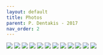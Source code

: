 ```yaml
---
layout: default
title: Photos
parent: P. Dentakis - 2017
nav_order: 2
---
```


![](../assets/images/den17/den17_01.jpg)
![](../assets/images/den17/den17_02.jpg)
![](../assets/images/den17/den17_03.jpg)
![](../assets/images/den17/den17_04.jpg)
![](../assets/images/den17/den17_05.jpg)
![](../assets/images/den17/den17_06.jpg)
![](../assets/images/den17/den17_07.jpg)
![](../assets/images/den17/den17_08.jpg)
![](../assets/images/den17/den17_09.jpg)
![](../assets/images/den17/den17_10.jpg)
![](../assets/images/den17/den17_11.jpg)
![](../assets/images/den17/den17_12.jpg)
